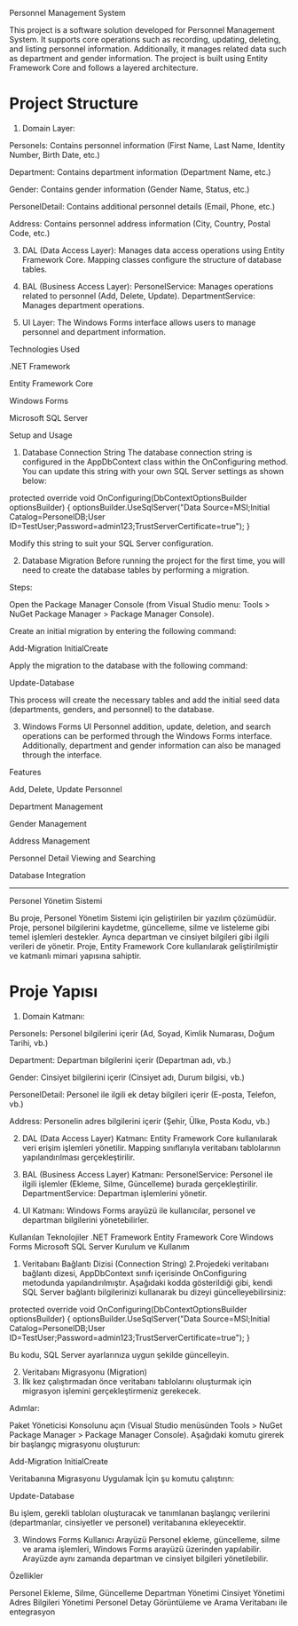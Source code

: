 Personnel Management System

This project is a software solution developed for Personnel Management System. It supports core operations such as recording, updating, deleting, and listing personnel information. Additionally, it manages related data such as department and gender information. The project is built using Entity Framework Core and follows a layered architecture.

# Project Structure

1. Domain Layer:

Personels: Contains personnel information (First Name, Last Name, Identity Number, Birth Date, etc.)

Department: Contains department information (Department Name, etc.)

Gender: Contains gender information (Gender Name, Status, etc.)

PersonelDetail: Contains additional personnel details (Email, Phone, etc.)

Address: Contains personnel address information (City, Country, Postal Code, etc.)

3. DAL (Data Access Layer):
Manages data access operations using Entity Framework Core.
Mapping classes configure the structure of database tables.

4. BAL (Business Access Layer):
PersonelService: Manages operations related to personnel (Add, Delete, Update).
DepartmentService: Manages department operations.

5. UI Layer:
The Windows Forms interface allows users to manage personnel and department information.

Technologies Used

.NET Framework

Entity Framework Core

Windows Forms

Microsoft SQL Server

Setup and Usage

1. Database Connection String
The database connection string is configured in the AppDbContext class within the OnConfiguring method. You can update this string with your own SQL Server settings as shown below:

protected override void OnConfiguring(DbContextOptionsBuilder optionsBuilder)
{
    optionsBuilder.UseSqlServer("Data Source=MSI;Initial Catalog=PersonelDB;User ID=TestUser;Password=admin123;TrustServerCertificate=true");
}

Modify this string to suit your SQL Server configuration.

2. Database Migration
Before running the project for the first time, you will need to create the database tables by performing a migration.

Steps:

Open the Package Manager Console (from Visual Studio menu: Tools > NuGet Package Manager > Package Manager Console).

Create an initial migration by entering the following command:

Add-Migration InitialCreate

Apply the migration to the database with the following command:

Update-Database

This process will create the necessary tables and add the initial seed data (departments, genders, and personnel) to the database.

3. Windows Forms UI
Personnel addition, update, deletion, and search operations can be performed through the Windows Forms interface. Additionally, department and gender information can also be managed through the interface.

Features

Add, Delete, Update Personnel

Department Management

Gender Management

Address Management

Personnel Detail Viewing and Searching

Database Integration

************************************************************************************************************************

Personel Yönetim Sistemi

Bu proje, Personel Yönetim Sistemi için geliştirilen bir yazılım çözümüdür. Proje, personel bilgilerini kaydetme, güncelleme, silme ve listeleme gibi temel işlemleri destekler. Ayrıca departman ve cinsiyet bilgileri gibi ilgili verileri de yönetir. Proje, Entity Framework Core kullanılarak geliştirilmiştir ve katmanlı mimari yapısına sahiptir.

# Proje Yapısı

1. Domain Katmanı:

Personels: Personel bilgilerini içerir (Ad, Soyad, Kimlik Numarası, Doğum Tarihi, vb.)

Department: Departman bilgilerini içerir (Departman adı, vb.)

Gender: Cinsiyet bilgilerini içerir (Cinsiyet adı, Durum bilgisi, vb.)

PersonelDetail: Personel ile ilgili ek detay bilgileri içerir (E-posta, Telefon, vb.)

Address: Personelin adres bilgilerini içerir (Şehir, Ülke, Posta Kodu, vb.)

2. DAL (Data Access Layer) Katmanı:
Entity Framework Core kullanılarak veri erişim işlemleri yönetilir.
Mapping sınıflarıyla veritabanı tablolarının yapılandırılması gerçekleştirilir.

4. BAL (Business Access Layer) Katmanı:
PersonelService: Personel ile ilgili işlemler (Ekleme, Silme, Güncelleme) burada gerçekleştirilir.
DepartmentService: Departman işlemlerini yönetir.

5. UI Katmanı:
Windows Forms arayüzü ile kullanıcılar, personel ve departman bilgilerini yönetebilirler.

Kullanılan Teknolojiler
.NET Framework
Entity Framework Core
Windows Forms
Microsoft SQL Server
Kurulum ve Kullanım

1. Veritabanı Bağlantı Dizisi (Connection String)
2.Projedeki veritabanı bağlantı dizesi, AppDbContext sınıfı içerisinde OnConfiguring metodunda yapılandırılmıştır. Aşağıdaki kodda gösterildiği gibi, kendi SQL Server bağlantı bilgilerinizi kullanarak bu dizeyi güncelleyebilirsiniz:

protected override void OnConfiguring(DbContextOptionsBuilder optionsBuilder)
{
    optionsBuilder.UseSqlServer("Data Source=MSI;Initial Catalog=PersonelDB;User ID=TestUser;Password=admin123;TrustServerCertificate=true");
}

Bu kodu, SQL Server ayarlarınıza uygun şekilde güncelleyin.

2. Veritabanı Migrasyonu (Migration)
3. İlk kez çalıştırmadan önce veritabanı tablolarını oluşturmak için migrasyon işlemini gerçekleştirmeniz gerekecek.

Adımlar:

Paket Yöneticisi Konsolunu açın (Visual Studio menüsünden Tools > NuGet Package Manager > Package Manager Console).
Aşağıdaki komutu girerek bir başlangıç migrasyonu oluşturun:

Add-Migration InitialCreate

Veritabanına Migrasyonu Uygulamak İçin şu komutu çalıştırın:

Update-Database

Bu işlem, gerekli tabloları oluşturacak ve tanımlanan başlangıç verilerini (departmanlar, cinsiyetler ve personel) veritabanına ekleyecektir.

3. Windows Forms Kullanıcı Arayüzü
Personel ekleme, güncelleme, silme ve arama işlemleri, Windows Forms arayüzü üzerinden yapılabilir. Arayüzde aynı zamanda departman ve cinsiyet bilgileri yönetilebilir.

Özellikler

Personel Ekleme, Silme, Güncelleme
Departman Yönetimi
Cinsiyet Yönetimi
Adres Bilgileri Yönetimi
Personel Detay Görüntüleme ve Arama
Veritabanı ile entegrasyon
